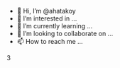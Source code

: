 - 👋 Hi, I’m @ahatakoy
- 👀 I’m interested in ...
- 🌱 I’m currently learning ...
- 💞️ I’m looking to collaborate on ...
- 📫 How to reach me ...

<!---
ahatakoy/ahatakoy is a ✨ special ✨ repository because its `README.md` (this file) appears on your GitHub profile.
You can click the Preview link to take a look at your changes.
--->

3
